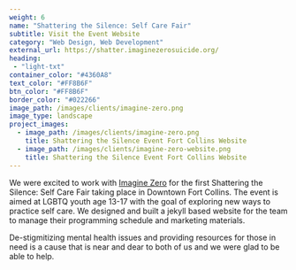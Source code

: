 ```yaml
---
weight: 6
name: "Shattering the Silence: Self Care Fair"
subtitle: Visit the Event Website
category: "Web Design, Web Development"
external_url: https://shatter.imaginezerosuicide.org/
heading:
 - "light-txt"
container_color: "#4360A8"
text_color: "#FF8B6F"
btn_color: "#FF8B6F"
border_color: "#022266"
image_path: /images/clients/imagine-zero.png
image_type: landscape
project_images:
  - image_path: /images/clients/imagine-zero.png
    title: Shattering the Silence Event Fort Collins Website
  - image_path: /images/clients/imagine-zero-website.png
    title: Shattering the Silence Event Fort Collins Website
---
```


We were excited to work with [Imagine Zero](http://imaginezerosuicide.org) for the first Shattering the Silence: Self Care Fair taking place in Downtown Fort Collins. The event is aimed at LGBTQ youth age 13-17 with the goal of exploring new ways to practice self care. We designed and built a jekyll based website for the team to manage their programming schedule and marketing materials.

De-stigmitizing mental health issues and providing resources for those in need is a cause that is near and dear to both of us and we were glad to be able to help.